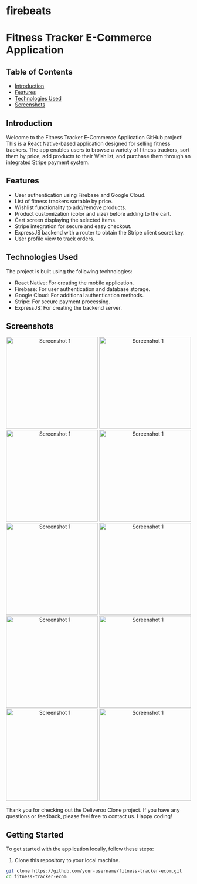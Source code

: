 # firebeats
# Fitness Tracker E-Commerce Application

## Table of Contents
- [Introduction](#introduction)
- [Features](#features)
- [Technologies Used](#technologies-used)
- [Screenshots](#screenshots)


## Introduction

Welcome to the Fitness Tracker E-Commerce Application GitHub project! This is a React Native-based application designed for selling fitness trackers. The app enables users to browse a variety of fitness trackers, sort them by price, add products to their Wishlist, and purchase them through an integrated Stripe payment system.

## Features

- User authentication using Firebase and Google Cloud.
- List of fitness trackers sortable by price.
- Wishlist functionality to add/remove products.
- Product customization (color and size) before adding to the cart.
- Cart screen displaying the selected items.
- Stripe integration for secure and easy checkout.
- ExpressJS backend with a router to obtain the Stripe client secret key.
- User profile view to track orders.

## Technologies Used

The project is built using the following technologies:

- React Native: For creating the mobile application.
- Firebase: For user authentication and database storage.
- Google Cloud: For additional authentication methods.
- Stripe: For secure payment processing.
- ExpressJS: For creating the backend server.

## Screenshots

<div align="center">
  <img src="./assets/screenshots/LoginScreen.png" alt="Screenshot 1" width="250"/>
  <img src="./assets/screenshots/LoginScreen-2.png" alt="Screenshot 1" width="250"/>
  <img src="./assets/screenshots/HomeScreen.png" alt="Screenshot 1" width="250"/>
  <img src="./assets/screenshots/HomeScreen2.png" alt="Screenshot 1" width="250"/>
  <img src="./assets/screenshots/WishlistScreen.png" alt="Screenshot 1" width="250"/>
  <img src="./assets/screenshots/CartScreen.png" alt="Screenshot 1" width="250"/>
  <img src="./assets/screenshots/CheckoutScreen.png" alt="Screenshot 1" width="250"/>
  <img src="./assets/screenshots/AuthenticationScreen.png" alt="Screenshot 1" width="250"/>
  <img src="./assets/screenshots/PaymentSuccess.png" alt="Screenshot 1" width="250"/>
  <img src="./assets/screenshots/ProfileScreen.png" alt="Screenshot 1" width="250"/>
</div>

Thank you for checking out the Deliveroo Clone project. If you have any questions or feedback, please feel free to contact us. Happy coding!


## Getting Started

To get started with the application locally, follow these steps:

1. Clone this repository to your local machine.

```bash
git clone https://github.com/your-username/fitness-tracker-ecom.git
cd fitness-tracker-ecom
